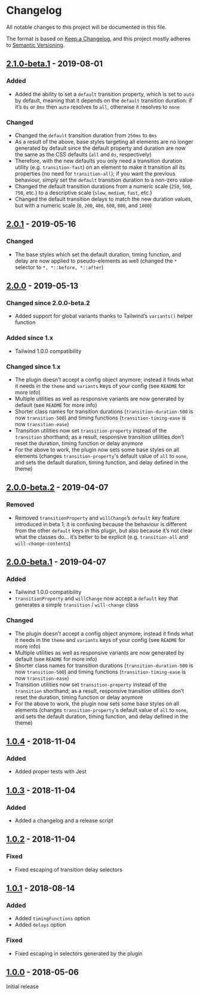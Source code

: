 # Changelog

All notable changes to this project will be documented in this file.

The format is based on [Keep a Changelog](https://keepachangelog.com/en/1.0.0/),
and this project mostly adheres to [Semantic Versioning](https://semver.org/spec/v2.0.0.html).

## [2.1.0-beta.1] - 2019-08-01

### Added
- Added the ability to set a `default` transition property, which is set to `auto` by default, meaning that it depends on the `default` transition duration: if it’s `0s` or `0ms` then `auto` resolves to `all`, otherwise it resolves to `none`

### Changed
- Changed the `default` transition duration from `250ms` to `0ms`
- As a result of the above, base styles targeting all elements are no longer generated by default since the default property and duration are now the same as the CSS defaults (`all` and `0s`, respectively)
- Therefore, with the new defaults you only need a transition duration utility (e.g. `transition-fast`) on an element to make it transition all its properties (no need for `transition-all`); if you want the previous behaviour, simply set the `default` transition duration to a non-zero value
- Changed the default transition durations from a numeric scale (`250`, `500`, `750`, etc.) to a descriptive scale (`slow`, `medium`, `fast`, etc.)
- Changed the default transition delays to match the new duration values, but with a numeric scale (`0`, `200`, `400`, `600`, `800`, and `1000`)

## [2.0.1] - 2019-05-16

### Changed
- The base styles which set the default duration, timing function, and delay are now applied to pseudo-elements as well (changed the `*` selector to `*, *::before, *::after`)

## [2.0.0] - 2019-05-13

### Changed since 2.0.0-beta.2
- Added support for global variants thanks to Tailwind’s `variants()` helper function

### Added since 1.x
- Tailwind 1.0.0 compatibility

### Changed since 1.x
- The plugin doesn’t accept a config object anymore; instead it finds what it needs in the `theme` and `variants` keys of your config (see `README` for more info)
- Multiple utilities as well as responsive variants are now generated by default (see `README` for more info)
- Shorter class names for transition durations (`transition-duration-500` is now `transition-500`) and timing functions (`transition-timing-ease` is now `transition-ease`)
- Transition utilities now set `transition-property` instead of the `transition` shorthand; as a result, responsive transition utilities don’t reset the duration, timing function or delay anymore
- For the above to work, the plugin now sets some base styles on all elements (changes `transition-property`'s default value of `all` to `none`, and sets the default duration, timing function, and delay defined in the theme)

## [2.0.0-beta.2] - 2019-04-07

### Removed
- Removed `transitionProperty` and `willChange`’s `default` key feature introduced in beta 1; it is confusing because the behaviour is different from the other `default` keys in this plugin, but also because it’s not clear what the classes do... it’s better to be explicit (e.g. `transition-all` and `will-change-contents`)

## [2.0.0-beta.1] - 2019-04-07

### Added
- Tailwind 1.0.0 compatibility
- `transitionProperty` and `willChange` now accept a `default` key that generates a simple `transition` / `will-change` class

### Changed
- The plugin doesn’t accept a config object anymore; instead it finds what it needs in the `theme` and `variants` keys of your config (see `README` for more info)
- Multiple utilities as well as responsive variants are now generated by default (see `README` for more info)
- Shorter class names for transition durations (`transition-duration-500` is now `transition-500`) and timing functions (`transition-timing-ease` is now `transition-ease`)
- Transition utilities now set `transition-property` instead of the `transition` shorthand; as a result, responsive transition utilities don’t reset the duration, timing function or delay anymore
- For the above to work, the plugin now sets some base styles on all elements (changes `transition-property`'s default value of `all` to `none`, and sets the default duration, timing function, and delay defined in the theme)

## [1.0.4] - 2018-11-04

### Added
- Added proper tests with Jest

## [1.0.3] - 2018-11-04

### Added
- Added a changelog and a release script

## [1.0.2] - 2018-11-04

### Fixed
- Fixed escaping of transition delay selectors

## [1.0.1] - 2018-08-14

### Added
- Added `timingFunctions` option
- Added `delays` option

### Fixed
- Fixed escaping in selectors generated by the plugin

## [1.0.0] - 2018-05-06

Initial release

[Unreleased]: https://github.com/benface/tailwindcss-transitions/compare/v2.1.0-beta.1...HEAD
[2.1.0-beta.1]: https://github.com/benface/tailwindcss-transitions/compare/v2.0.1...v2.1.0-beta.1
[2.0.1]: https://github.com/benface/tailwindcss-transitions/compare/v2.0.0...v2.0.1
[2.0.0]: https://github.com/benface/tailwindcss-transitions/compare/v2.0.0-beta.2...v2.0.0
[2.0.0-beta.2]: https://github.com/benface/tailwindcss-transitions/compare/v2.0.0-beta.1...v2.0.0-beta.2
[2.0.0-beta.1]: https://github.com/benface/tailwindcss-transitions/compare/v1.0.4...v2.0.0-beta.1
[1.0.4]: https://github.com/benface/tailwindcss-transitions/compare/v1.0.3...v1.0.4
[1.0.3]: https://github.com/benface/tailwindcss-transitions/compare/v1.0.2...v1.0.3
[1.0.2]: https://github.com/benface/tailwindcss-transitions/compare/v1.0.1...v1.0.2
[1.0.1]: https://github.com/benface/tailwindcss-transitions/compare/v1.0.0...v1.0.1
[1.0.0]: https://github.com/benface/tailwindcss-transitions/releases/tag/v1.0.0
